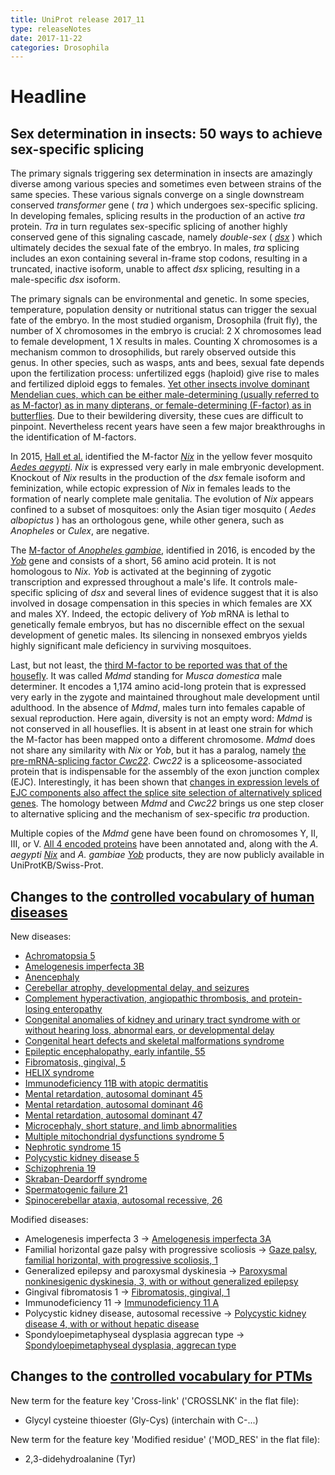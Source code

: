 ```yaml
---
title: UniProt release 2017_11
type: releaseNotes
date: 2017-11-22
categories: Drosophila
---
```


# Headline

## Sex determination in insects: 50 ways to achieve sex-specific splicing

The primary signals triggering sex determination in insects are amazingly diverse among various species and sometimes even between strains of the same species. These various signals converge on a single downstream conserved _transformer_ gene ( _tra_ ) which undergoes sex-specific splicing. In developing females, splicing results in the production of an active _tra_ protein. _Tra_ in turn regulates sex-specific splicing of another highly conserved gene of this signaling cascade, namely _double-sex_ ( [_dsx_](http://www.uniprot.org/uniprotkb?query=gene:dsx+AND+reviewed:yes) ) which ultimately decides the sexual fate of the embryo. In males, _tra_ splicing includes an exon containing several in-frame stop codons, resulting in a truncated, inactive isoform, unable to affect _dsx_ splicing, resulting in a male-specific _dsx_ isoform.

The primary signals can be environmental and genetic. In some species, temperature, population density or nutritional status can trigger the sexual fate of the embryo. In the most studied organism, Drosophila (fruit fly), the number of X chromosomes in the embryo is crucial: 2 X chromosomes lead to female development, 1 X results in males. Counting X chromosomes is a mechanism common to drosophilids, but rarely observed outside this genus. In other species, such as wasps, ants and bees, sexual fate depends upon the fertilization process: unfertilized eggs (haploid) give rise to males and fertilized diploid eggs to females. [Yet other insects involve dominant Mendelian cues, which can be either male-determining (usually referred to as M-factor) as in many dipterans, or female-determining (F-factor) as in butterflies](https://www.ncbi.nlm.nih.gov/pubmed/24335049). Due to their bewildering diversity, these cues are difficult to pinpoint. Nevertheless recent years have seen a few major breakthroughs in the identification of M-factors.

In 2015, [Hall et al.](https://www.ncbi.nlm.nih.gov/pubmed/25999371) identified the M-factor [_Nix_](http://www.uniprot.org/uniprotkb/A0A0F6MY85) in the yellow fever mosquito [_Aedes aegypti_](http://www.uniprot.org/taxonomy/7159). _Nix_ is expressed very early in male embryonic development. Knockout of _Nix_ results in the production of the _dsx_ female isoform and feminization, while ectopic expression of _Nix_ in females leads to the formation of nearly complete male genitalia. The evolution of _Nix_ appears confined to a subset of mosquitoes: only the Asian tiger mosquito ( _Aedes albopictus_ ) has an orthologous gene, while other genera, such as _Anopheles_ or _Culex_, are negative.

The [M-factor of _Anopheles gambiae_](https://www.ncbi.nlm.nih.gov/pubmed/27365445), identified in 2016, is encoded by the [_Yob_](http://www.uniprot.org/uniprotkb/P0DP77) gene and consists of a short, 56 amino acid protein. It is not homologous to _Nix_. _Yob_ is activated at the beginning of zygotic transcription and expressed throughout a male's life. It controls male-specific splicing of _dsx_ and several lines of evidence suggest that it is also involved in dosage compensation in this species in which females are XX and males XY. Indeed, the ectopic delivery of _Yob_ mRNA is lethal to genetically female embryos, but has no discernible effect on the sexual development of genetic males. Its silencing in nonsexed embryos yields highly significant male deficiency in surviving mosquitoes.

Last, but not least, the [third M-factor to be reported was that of the housefly](https://www.ncbi.nlm.nih.gov/pubmed/28495751). It was called _Mdmd_ standing for _Musca domestica_ male determiner. It encodes a 1,174 amino acid-long protein that is expressed very early in the zygote and maintained throughout male development until adulthood. In the absence of _Mdmd_, males turn into females capable of sexual reproduction. Here again, diversity is not an empty word: _Mdmd_ is not conserved in all houseflies. It is absent in at least one strain for which the M-factor has been mapped onto a different chromosome. _Mdmd_ does not share any similarity with _Nix_ or _Yob_, but it has a paralog, namely [the pre-mRNA-splicing factor _Cwc22_](http://www.uniprot.org/uniprotkb/A0A1I8M2I8). _Cwc22_ is a spliceosome-associated protein that is indispensable for the assembly of the exon junction complex (EJC). Interestingly, it has been shown that [changes in expression levels of EJC components also affect the splice site selection of alternatively spliced genes](https://www.ncbi.nlm.nih.gov/pubmed/25476502). The homology between _Mdmd_ and _Cwc22_ brings us one step closer to alternative splicing and the mechanism of sex-specific _tra_ production.

Multiple copies of the _Mdmd_ gene have been found on chromosomes Y, II, III, or V. [All 4 encoded proteins](http://www.uniprot.org/uniprotkb?query=gene:mdmd+AND+reviewed:yes) have been annotated and, along with the _A. aegypti_ [_Nix_](http://www.uniprot.org/uniprotkb/A0A0F6MY85) and _A. gambiae_ [_Yob_](http://www.uniprot.org/uniprotkb/P0DP77) products, they are now publicly available in UniProtKB/Swiss-Prot.

## Changes to the [controlled vocabulary of human diseases](https://ftp.uniprot.org/pub/databases/uniprot/current_release/knowledgebase/complete/docs/humdisease)

New diseases:

- [Achromatopsia 5](http://www.uniprot.org/diseases/DI-05080)
- [Amelogenesis imperfecta 3B](http://www.uniprot.org/diseases/DI-05066)
- [Anencephaly](http://www.uniprot.org/diseases/DI-05078)
- [Cerebellar atrophy, developmental delay, and seizures](http://www.uniprot.org/diseases/DI-05076)
- [Complement hyperactivation, angiopathic thrombosis, and protein-losing enteropathy](http://www.uniprot.org/diseases/DI-05079)
- [Congenital anomalies of kidney and urinary tract syndrome with or without hearing loss, abnormal ears, or developmental delay](http://www.uniprot.org/diseases/DI-05075)
- [Congenital heart defects and skeletal malformations syndrome](http://www.uniprot.org/diseases/DI-05064)
- [Epileptic encephalopathy, early infantile, 55](http://www.uniprot.org/diseases/DI-05060)
- [Fibromatosis, gingival, 5](http://www.uniprot.org/diseases/DI-05072)
- [HELIX syndrome](http://www.uniprot.org/diseases/DI-05081)
- [Immunodeficiency 11B with atopic dermatitis](http://www.uniprot.org/diseases/DI-05074)
- [Mental retardation, autosomal dominant 45](http://www.uniprot.org/diseases/DI-05061)
- [Mental retardation, autosomal dominant 46](http://www.uniprot.org/diseases/DI-05062)
- [Mental retardation, autosomal dominant 47](http://www.uniprot.org/diseases/DI-05063)
- [Microcephaly, short stature, and limb abnormalities](http://www.uniprot.org/diseases/DI-05065)
- [Multiple mitochondrial dysfunctions syndrome 5](http://www.uniprot.org/diseases/DI-05070)
- [Nephrotic syndrome 15](http://www.uniprot.org/diseases/DI-05067)
- [Polycystic kidney disease 5](http://www.uniprot.org/diseases/DI-05069)
- [Schizophrenia 19](http://www.uniprot.org/diseases/DI-05073)
- [Skraban-Deardorff syndrome](http://www.uniprot.org/diseases/DI-05071)
- [Spermatogenic failure 21](http://www.uniprot.org/diseases/DI-05077)
- [Spinocerebellar ataxia, autosomal recessive, 26](http://www.uniprot.org/diseases/DI-05068)

Modified diseases:

- Amelogenesis imperfecta 3 -&gt; [Amelogenesis imperfecta 3A](http://www.uniprot.org/diseases/DI-00093)
- Familial horizontal gaze palsy with progressive scoliosis -&gt; [Gaze palsy, familial horizontal, with progressive scoliosis, 1](http://www.uniprot.org/diseases/DI-01576)
- Generalized epilepsy and paroxysmal dyskinesia -&gt; [Paroxysmal nonkinesigenic dyskinesia, 3, with or without generalized epilepsy](http://www.uniprot.org/diseases/DI-00503)
- Gingival fibromatosis 1 -&gt; [Fibromatosis, gingival, 1](http://www.uniprot.org/diseases/DI-01662)
- Immunodeficiency 11 -&gt; [Immunodeficiency 11 A](http://www.uniprot.org/diseases/DI-03761)
- Polycystic kidney disease, autosomal recessive -&gt; [Polycystic kidney disease 4, with or without hepatic disease](http://www.uniprot.org/diseases/DI-00927)
- Spondyloepimetaphyseal dysplasia aggrecan type -&gt; [Spondyloepimetaphyseal dysplasia, aggrecan type](http://www.uniprot.org/diseases/DI-02539)

## Changes to the [controlled vocabulary for PTMs](https://ftp.uniprot.org/pub/databases/uniprot/current_release/knowledgebase/complete/docs/ptmlist)

New term for the feature key 'Cross-link' ('CROSSLNK' in the flat file):

- Glycyl cysteine thioester (Gly-Cys) (interchain with C-...)

New term for the feature key 'Modified residue' ('MOD_RES' in the flat file):

- 2,3-didehydroalanine (Tyr)
